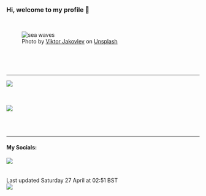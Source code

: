 <h3>Hi, welcome to my profile 👋</h3>

<br />
<figure>
  <img
    src="https://images.unsplash.com/photo-1443527216320-7e744084f5a7?crop=entropy&cs=tinysrgb&fit=max&fm=jpg&ixid=M3wyNzQ3MDB8MHwxfHJhbmRvbXx8fHx8fHx8fDE3MTQxNzkzNTZ8&ixlib=rb-4.0.3&q=80&w=1080&auto=format"
    alt="sea waves" 
  />
  <figcaption>Photo by <a
    href="https://unsplash.com/@apviktor?utm_source=Profile%20readme&utm_medium=referral">Viktor Jakovlev</a> on <a
    href="https://unsplash.com/?utm_source=Profile%20readme&utm_medium=referral">Unsplash</a></figcaption>
</figure>




  <br /><br /><br />

<hr />
<img
  src="https://github-readme-stats.vercel.app/api?username=shanelucy&show_icons=true&theme=calm"
/>
<br /><br /><br />

<img 
  src="https://github-readme-stats.vercel.app/api/top-langs/?username=shanelucy&theme=calm"
/>
<br /><br /><br /><br />
<hr />
<h4>My Socials:</h4>
<a href="https://uk.linkedin.com/in/shane-lucy-4735b616a">
  <img
    src="https://img.shields.io/badge/linkedin%20-%230077B5.svg?&style=for-the-badge&logo=linkedin&logoColor=white"
  />
</a>
<br /><br /><br />
Last updated Saturday 27 April at 02:51 BST
<br />
<img
  src="https://github.com/ShaneLucy/ShaneLucy/workflows/README%20build/badge.svg"
/>
